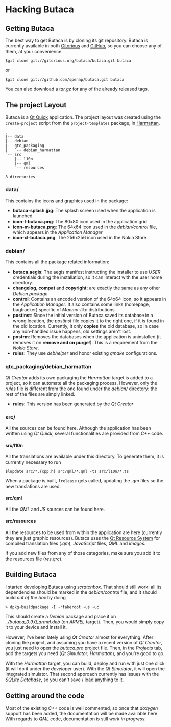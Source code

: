 # Hacking Butaca #

## Getting Butaca ##

The best way to get Butaca is by cloning its git repository. Butaca is
currently available in both [Gitorious](https://gitorious.org/butaca/butaca/)
and [GitHub](https://github.com/spenap/butaca/), so you can choose any of them,
at your convenience.

    $git clone git://gitorious.org/butaca/butaca.git butaca

or

	$git clone git://github.com/spenap/butaca.git butaca

You can also download a *tar.gz* for any of the already released tags.

## The project Layout ##

Butaca is a [Qt Quick](http://qt.nokia.com/qtquick/) application.
The project layout was created using the `create-project` script
from the `project-templates` package, in [Harmattan](http://swipe.nokia.com/).

    .
    |-- data
    |-- debian
    |-- qtc_packaging
    |   `-- debian_harmattan
    `-- src
        |-- l10n
        |-- qml
        `-- resources

    8 directories

### data/ ###

This contains the icons and graphics used in the package:

 * **butaca-splash.jpg**: The splash screen used when the application is launched
 * **icon-l-butaca.png**: The 80x80 icon used in the application grid
 * **icon-m-butaca.png**: The 64x64 icon used in the *debian/control* file, which
   appears in the *Application Manager*
 * **icon-xl-butaca.png**: The 256x256 icon used in the Nokia Store

### debian/ ###

This contains all the package related information:

 * **butaca.aegis**: The aegis manifest instructing the installer to use *USER* credentials
   during the installation, so it can interact with the user home directory.
 * **changelog**, **compat** and **copyright**: are exactly the same as any
   other *Debian package*
 * **control**: Contains an encoded version of the 64x64 icon, so it appears in
   the *Application Manager*. It also contains some links (homepage, bugtracker)
   specific of *Maemo-like* distributions.
 * **postinst**: Since the initial version of Butaca saved its database in a wrong
   location, the *postinst* file copies it to the right one, if it is found in the
   old location. Currently, it only **copies** the old database, so in case any
   non-handled issue happens, old settings aren't lost.
 * **postrm**: Removes the databases when the application is uninstalled (it removes it
   on **remove and on purge**!). This is a requirement from the *Nokia Store*.
 * **rules**: They use *debhelper* and honor existing *qmake* configurations.

### qtc\_packaging/debian\_harmattan ###

*Qt Creator* adds its own packaging the *Harmattan* target is added to a project, so
it can automate all the packaging process. However, only the *rules* file is different
from the one found under the *debian/* directory: the rest of the files are simply linked.

 * **rules**: This version has been generated by the *Qt Creator*



### src/ ###

All the sources can be found here. Although the application has been written using *Qt Quick*,
several functionalities are provided from *C++* code.

#### src/l10n ####

All the translations are available under this directory. To generate them, it is currently necessary to run

    $lupdate src/*.{cpp,h} src/qml/*.qml -ts src/l10n/*.ts

When a package is built, `lrelease` gets called, updating the *.qm* files so the new translations are used.

#### src/qml ####

All the *QML* and *JS* sources can be found here.

#### src/resources ####

All the resources to be used from within the application are here (currently they are just graphic
resources). Butaca uses the [Qt Resource System](http://qt-project.org/doc/qt-4.8/resources.html)
for compiled translation files (*.qm*), *JavaScript* files, *QML* and *images*.

If you add new files from any of those categories, make sure you add it to the resources file (*res.qrc*).

## Building Butaca ##

I started developing Butaca using *scratchbox*. That should still work: all its dependencies should be marked
in the *debian/control* file, and it should build *out of the box* by doing

    > dpkg-buildpackage -I -rfakeroot -us -uc

This should create a *Debian* package and place it on *../butaca_0.9.0_armel.deb* (on *ARMEL* target).
Then, you would simply copy it to your device and install it.

However, I've been lately using *Qt Creator* almost for everything. After cloning the project, and assuming
you have a recent version of *Qt Creator*, you just need to open the *butaca.pro* project file. Then, in the
*Projects* tab, add the targets you need (*Qt Simulator*, *Harmattan*), and you're good to go.

With the *Harmattan* target, you can build, deploy and run with just one click (it will do it under
the *developer* user). With the *Qt Simulator*, it will open the integrated simulator. That second approach
currently has issues with the *SQLite Database*, so you can't save / load anything to it.

## Getting around the code ##

Most of the existing *C++* code is well commented, so once that *doxygen* support has been added,
the documentation will be made available here. With regards to *QML* code, documentation is still *work in progress*.
